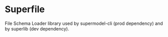 # Superfile
File Schema Loader library used by supermodel-cli (prod dependency) and by superlib (dev dependency).
